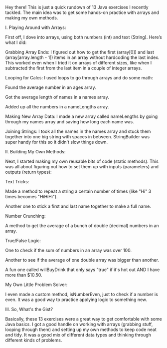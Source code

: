 Hey there! This is just a quick rundown of 13 Java exercises I recently tackled. The main idea was to get some hands-on practice with arrays and making my own methods.

I. Playing Around with Arrays:

First off, I dove into arrays, using both numbers (int) and text (String). Here’s what I did:

Grabbing Array Ends: I figured out how to get the first (array[0]) and last (array[array.length - 1]) items in an array without hardcoding the last index. This worked even when I tried it on arrays of different sizes, like when I subtracted the first from the last item in a couple of integer arrays.

Looping for Calcs: I used loops to go through arrays and do some math:

Found the average number in an ages array.

Got the average length of names in a names array.

Added up all the numbers in a nameLengths array.

Making New Array Data: I made a new array called nameLengths by going through my names array and saving how long each name was.

Joining Strings: I took all the names in the names array and stuck them together into one big string with spaces in between. StringBuilder was super handy for this so it didn't slow things down.

II. Building My Own Methods:

Next, I started making my own reusable bits of code (static methods). This was all about figuring out how to set them up with inputs (parameters) and outputs (return types):

Text Tricks:

Made a method to repeat a string a certain number of times (like "Hi" 3 times becomes "HiHiHi").

Another one to stick a first and last name together to make a full name.

Number Crunching:

A method to get the average of a bunch of double (decimal) numbers in an array.

True/False Logic:

One to check if the sum of numbers in an array was over 100.

Another to see if the average of one double array was bigger than another.

A fun one called willBuyDrink that only says "true" if it's hot out AND I have more than $10.50.

My Own Little Problem Solver:

I even made a custom method, isNumberEven, just to check if a number is even. It was a good way to practice applying logic to something new.

III. So, What's the Gist?

Basically, these 13 exercises were a great way to get comfortable with some Java basics. I got a good handle on working with arrays (grabbing stuff, looping through them) and setting up my own methods to keep code neat and tidy. It was a good mix of different data types and thinking through different kinds of problems.